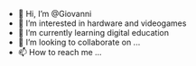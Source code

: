- 👋 Hi, I’m @Giovanni
- 👀 I’m interested in hardware and videogames
- 🌱 I’m currently learning digital education
- 💞️ I’m looking to collaborate on ...
- 📫 How to reach me ...

<!---
ELGeb/ELGeb is a ✨ special ✨ repository because its `README.md` (this file) appears on your GitHub profile.
You can click the Preview link to take a look at your changes.
--->
